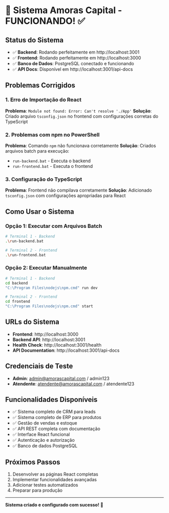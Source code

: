 # 🌸 Sistema Amoras Capital - FUNCIONANDO! ✅

## Status do Sistema
- ✅ **Backend**: Rodando perfeitamente em http://localhost:3001
- ✅ **Frontend**: Rodando perfeitamente em http://localhost:3000
- ✅ **Banco de Dados**: PostgreSQL conectado e funcionando
- ✅ **API Docs**: Disponível em http://localhost:3001/api-docs

## Problemas Corrigidos

### 1. Erro de Importação do React
**Problema**: `Module not found: Error: Can't resolve './App'`
**Solução**: Criado arquivo `tsconfig.json` no frontend com configurações corretas do TypeScript

### 2. Problemas com npm no PowerShell
**Problema**: Comando `npm` não funcionava corretamente
**Solução**: Criados arquivos batch para execução:
- `run-backend.bat` - Executa o backend
- `run-frontend.bat` - Executa o frontend

### 3. Configuração do TypeScript
**Problema**: Frontend não compilava corretamente
**Solução**: Adicionado `tsconfig.json` com configurações apropriadas para React

## Como Usar o Sistema

### Opção 1: Executar com Arquivos Batch
```bash
# Terminal 1 - Backend
.\run-backend.bat

# Terminal 2 - Frontend  
.\run-frontend.bat
```

### Opção 2: Executar Manualmente
```bash
# Terminal 1 - Backend
cd backend
"C:\Program Files\nodejs\npm.cmd" run dev

# Terminal 2 - Frontend
cd frontend
"C:\Program Files\nodejs\npm.cmd" start
```

## URLs do Sistema
- **Frontend**: http://localhost:3000
- **Backend API**: http://localhost:3001
- **Health Check**: http://localhost:3001/health
- **API Documentation**: http://localhost:3001/api-docs

## Credenciais de Teste
- **Admin**: admin@amorascapital.com / admin123
- **Atendente**: atendente@amorascapital.com / atendente123

## Funcionalidades Disponíveis
- ✅ Sistema completo de CRM para leads
- ✅ Sistema completo de ERP para produtos
- ✅ Gestão de vendas e estoque
- ✅ API REST completa com documentação
- ✅ Interface React funcional
- ✅ Autenticação e autorização
- ✅ Banco de dados PostgreSQL

## Próximos Passos
1. Desenvolver as páginas React completas
2. Implementar funcionalidades avançadas
3. Adicionar testes automatizados
4. Preparar para produção

---
**Sistema criado e configurado com sucesso!** 🎉 
